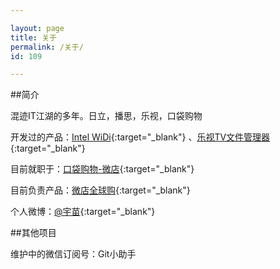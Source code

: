 ```yaml
---

layout: page
title: 关于
permalink: /关于/
id: 109

---
```



##简介

混迹IT江湖的多年。日立，播思，乐视，口袋购物

开发过的产品：[Intel WiDi](http://www.intel.com/content/www/us/en/architecture-and-technology/intel-wireless-display.html){:target="_blank"} 、[乐视TV文件管理器](http://www.znds.com/tv-91637-1-1.html){:target="_blank"}


目前就职于：[口袋购物-微店](http://www.weidian.com){:target="_blank"}

目前负责产品：[微店全球购](http://www.weidian.com/apps/global.html){:target="_blank"}

个人微博：[@宇苗](http://weibo.com/oyjm){:target="_blank"}

##其他项目

维护中的微信订阅号：Git小助手
